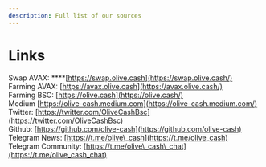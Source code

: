 ```yaml
---
description: Full list of our sources
---
```


# Links

Swap AVAX: ****[https://swap.olive.cash](https://swap.olive.cash/)  
Farming AVAX: [https://avax.olive.cash](https://avax.olive.cash/)  
Farming BSC: [https://olive.cash](https://olive.cash/)  
Medium [https://olive-cash.medium.com](https://olive-cash.medium.com/)  
Twitter: [https://twitter.com/OliveCashBsc](https://twitter.com/OliveCashBsc)  
Github: [https://github.com/olive-cash](https://github.com/olive-cash)  
Telegram News: [https://t.me/olive\_cash](https://t.me/olive_cash)  
Telegram Community: [https://t.me/olive\_cash\_chat](https://t.me/olive_cash_chat)

